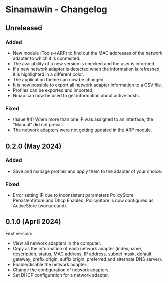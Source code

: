 # Sinamawin - Changelog

## Unreleased

### Added

- New module (Tools->ARP) to find out the MAC addresses of the network adapter to which it is connected.
- The availability of a new version is checked and the user is informed.
- If a new network adapter is detected when the information is refreshed, it is highlighted in a different color.
- The application theme can now be changed.
- It is now possible to export all network adapter information to a CSV file.
- Profiles can be exported and imported.
- Nmap can now be used to get information about active hosts.

### Fixed

- (Issue #4) When more than one IP was assigned to an interface, the "Manual" did not prevail.
- The network adapters were not getting updated in the ARP module.

## 0.2.0 (May 2024)

### Added

- Save and manage profiles and apply them to the adapter of your choice.

### Fixed

- Error setting IP due to inconsistent parameters PolicyStore PersistentStore and Dhcp Enabled. PolicyStore is now configured as ActiveStore (workaround).

## 0.1.0 (April 2024)

First version:

- View all network adapters in the computer.
- Copy all the information of each network adapter (index,name, description, status, MAC address, IP address, subnet mask, default gateway, prefix origin, suffix origin, preferred and alternate DNS server).
- Enable/disable the network adapter.
- Change the configuration of network adapters.
- Set DHCP configuration for a network adapter.
